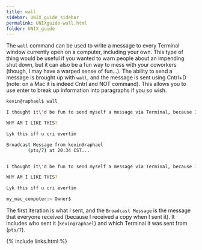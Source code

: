 ```yaml
---
title: wall
sidebar: UNIX_guide_sidebar
permalink: UNIXguide-wall.html
folder: UNIX_guide
---
```


<link rel="stylesheet" href="css/theme-blue.css">

The `wall` command can be used to write a message to every Terminal window
currently open on a computer, including your own.
This type of thing would be useful if you wanted to warn people about an
impending shut down, but it can also be a fun way to mess with your coworkers
(though, I may have a warped sense of fun...).
The ability to send a message is brought up with `wall`, and the message is
sent using Cntrl+D (note: on a Mac it is indeed Cntrl and NOT command).
This allows you to use enter to break up information into paragraphs if you so wish.
```bash
kevin@raphael$ wall

I thought it\'d be fun to send myself a message via Terminal, because I\'m ridiculous. So here I go.

WHY AM I LIKE THIS?

Lyk this iff u cri evertim

Broadcast Message from kevin@raphael                                 
        (pts/7) at 20:34 CST...                                         


I thought it\'d be fun to send myself a message via Terminal, because I\'m ridiculous. So here I go.                                                           

WHY AM I LIKE THIS?                                                            

Lyk this iff u cri evertim                                                      

my_mac_computer:~ Owner$
```
The first iteration is what I sent, and the `Broadcast Message` is the message
that everyone received (because I received a copy when I sent it).
It includes who sent it (`kevin@raphael`) and which Terminal it was sent
from (`pts/7`).

{% include links.html %}
